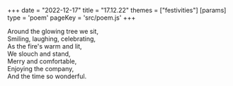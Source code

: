+++
date = "2022-12-17"
title = "17.12.22"
themes = ["festivities"]
[params]
  type = 'poem'
  pageKey = 'src/poem.js'
+++

Around the glowing tree we sit,  
Smiling, laughing, celebrating,  
As the fire's warm and lit,  
We slouch and stand,  
Merry and comfortable,  
Enjoying the company,  
And the time so wonderful.
